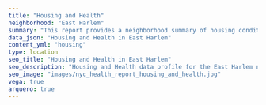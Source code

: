 ```yaml
---
title: "Housing and Health"
neighborhood: "East Harlem"
summary: "This report provides a neighborhood summary of housing conditions and related health outcomes. It also describes population characteristics that can increase vulnerability to housing hazards."
data_json: "Housing and Health in East Harlem"
content_yml: "housing"
type: location
seo_title: "Housing and Health in East Harlem"
seo_description: "Housing and Health data profile for the East Harlem neighborhood of NYC."
seo_image: "images/nyc_health_report_housing_and_health.jpg"
vega: true
arquero: true
---
```

